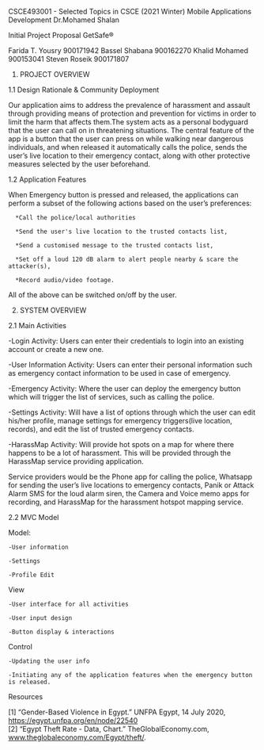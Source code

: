 CSCE493001 - Selected Topics in CSCE (2021 Winter) 
Mobile Applications Development
Dr.Mohamed Shalan
 
Initial Project Proposal 
GetSafe®

Farida T. Yousry	900171942
Bassel Shabana	900162270
Khalid  Mohamed	900153041
Steven Roseik		900171807



1. PROJECT OVERVIEW

1.1 Design Rationale & Community Deployment

Our application aims to address the prevalence of harassment and assault through providing means of protection and prevention for victims in order to limit the harm that affects them.The system acts as a personal bodyguard that the user can call on in threatening situations. The central feature of the app is a button that the user can press on while walking near dangerous individuals, and when released it automatically calls the police, sends the user’s live location to their emergency contact, along with other protective measures selected by the user beforehand. 

1.2 Application Features

When Emergency button is pressed and released, the applications can perform a subset of the following actions based on the user’s preferences:
      
      *Call the police/local authorities
      
      *Send the user's live location to the trusted contacts list, 
      
      *Send a customised message to the trusted contacts list, 
      
      *Set off a loud 120 dB alarm to alert people nearby & scare the attacker(s), 
      
      *Record audio/video footage.
      
All of the above can be switched on/off by the user.


2. SYSTEM OVERVIEW

2.1 Main Activities

  -Login Activity:
      Users can enter their credentials to login into an existing account or create a new one.
      
  -User Information Activity:
      Users can enter their personal information such as emergency contact information to be used in case of emergency.
      
  -Emergency Activity:
      Where the user can deploy the emergency button which will trigger the list of services, such as calling the police. 
      
  -Settings Activity:
      Will have a list of options through which the user can edit his/her profile, manage settings for emergency triggers(live location, records), and edit the list of trusted       emergency contacts.
      
  -HarassMap Activity:
      Will provide hot spots on a map for where there happens to be a lot of harassment. This will be provided through the HarassMap service providing application.

Service providers would be the Phone app for calling the police, Whatsapp for sending the user’s live locations to emergency contacts, Panik or Attack Alarm SMS  for the loud alarm siren, the Camera and Voice memo apps for recording, and HarassMap for the harassment hotspot mapping service.

2.2 MVC Model

  Model:
  
    -User information 
    
    -Settings 
    
    -Profile Edit
    
  View
  
    -User interface for all activities
    
    -User input design
    
    -Button display & interactions
    
  Control
  
    -Updating the user info 
    
    -Initiating any of the application features when the emergency button is released.
    
Resources

[1] “Gender-Based Violence in Egypt.” UNFPA Egypt, 14 July 2020, https://egypt.unfpa.org/en/node/22540  
[2] “Egypt Theft Rate - Data, Chart.” TheGlobalEconomy.com, www.theglobaleconomy.com/Egypt/theft/.  

